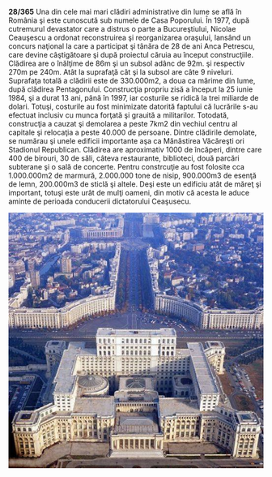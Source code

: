 **28/365** Una din cele mai mari clădiri administrative din lume se află în România şi este cunoscută sub numele de Casa Poporului. În 1977, după cutremurul devastator care a distrus o parte a Bucureştiului, Nicolae Ceauşescu a ordonat reconstruirea şi reorganizarea oraşului, lansând un concurs naţional la care a participat şi tânăra de 28 de ani Anca Petrescu, care devine câştigătoare şi după proiectul căruia au început construcţiile. Clădirea are o înălţime de 86m şi un subsol adânc de 92m. şi respectiv 270m pe 240m. Atât la suprafaţă cât şi la subsol are câte 9 niveluri. Suprafaţa totală a clădirii este de 330.000m2, a doua ca mărime din lume, după clădirea Pentagonului. Construcţia propriu zisă a început la 25 iunie 1984, şi a durat 13 ani, până în 1997, iar costurile se ridică la trei miliarde de dolari. Totuşi, costurile au fost minimizate datorită faptului că lucrările s-au efectuat inclusiv cu munca forţată şi grauită a militarilor. Totodată, construcţia a cauzat şi demolarea a peste 7km2 din vechiul centru al capitale şi relocaţia a peste 40.000 de persoane. Dintre clădirile demolate, se numărau şi unele edificii importante aşa ca Mănăstirea Văcăreşti ori Stadionul Republican. Clădirea are aproximativ 1000 de încăperi, dintre care 400 de birouri, 30 de săli, câteva restaurante, biblioteci, două parcări subterane şi o sală de concerte. Pentru constrcuţie au fost folosite cca 1.000.000m2 de marmură, 2.000.000 tone de nisip, 900.000m3 de esenţă de lemn, 200.000m3 de sticlă şi altele. Deşi este un edificiu atât de măreţ şi important, totuşi este urât de mulţi oameni, din motiv că acesta le aduce aminte de perioada conducerii dictatorului Ceaşusecu.


![Casa Poporului](image-1.jpg)
